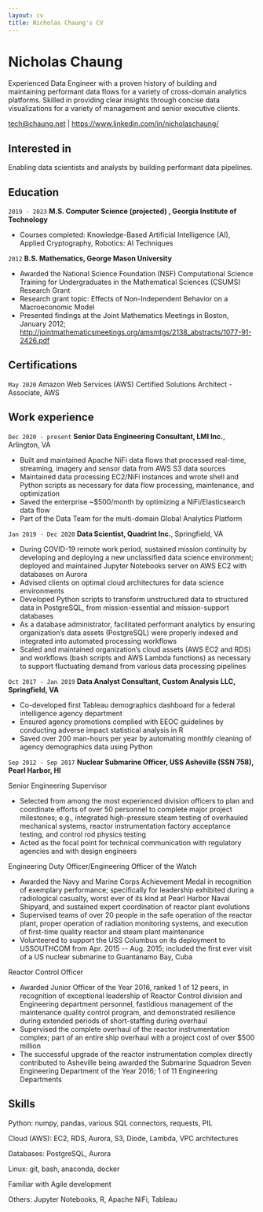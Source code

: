 ```yaml
---
layout: cv
title: Nicholas Chaung's CV
---
```

# Nicholas Chaung
Experienced Data Engineer with a proven history of building and maintaining performant data flows for a variety of cross-domain analytics platforms. Skilled in providing clear insights through concise data visualizations for a variety of management and senior executive clients.

<div id="webaddress">
<a href="tech@chaung.net">tech@chaung.net</a>
| <a href="https://www.linkedin.com/in/nicholaschaung/">https://www.linkedin.com/in/nicholaschaung/</a>
</div>


## Interested in

Enabling data scientists and analysts by building performant data pipelines.



## Education

`2019 - 2023`
__M.S. Computer Science (projected) , Georgia Institute of Technology__

- Courses completed: Knowledge-Based Artificial Intelligence (AI), Applied Cryptography, Robotics: AI Techniques

`2012`
__B.S. Mathematics, George Mason University__

- Awarded the National Science Foundation (NSF) Computational Science Training for Undergraduates in the Mathematical Sciences (CSUMS) Research Grant
- Research grant topic: Effects of Non-Independent Behavior on a Macroeconomic Model
- Presented findings at the Joint Mathematics Meetings in Boston, January 2012; <a href="http://jointmathematicsmeetings.org/amsmtgs/2138_abstracts/1077-91-2426.pdf">http://jointmathematicsmeetings.org/amsmtgs/2138_abstracts/1077-91-2426.pdf</a>



## Certifications

`May 2020`
Amazon Web Services (AWS) Certified Solutions Architect - Associate, AWS



## Work experience

`Dec 2020 - present`
__Senior Data Engineering Consultant, LMI Inc.__, Arlington, VA

- Built and maintained Apache NiFi data flows that processed real-time, streaming, imagery and sensor data from AWS S3 data sources
- Maintained data processing EC2/NiFi instances and wrote shell and Python scripts as necessary for data flow processing, maintenance, and optimization
- Saved the enterprise ~$500/month by optimizing a NiFi/Elasticsearch data flow
- Part of the Data Team for the multi-domain Global Analytics Platform

`Jan 2019 - Dec 2020`
__Data Scientist, Quadrint Inc.__, Springfield, VA

- During COVID-19 remote work period, sustained mission continuity by developing and deploying a new unclassified data science environment; deployed and maintained Jupyter Notebooks server on AWS EC2 with databases on Aurora
- Advised clients on optimal cloud architectures for data science environments
- Developed Python scripts to transform unstructured data to structured data in PostgreSQL, from mission-essential and mission-support databases
- As a database administrator, facilitated performant analytics by ensuring organization’s data assets (PostgreSQL) were properly indexed and integrated into automated processing workflows
- Scaled and maintained organization’s cloud assets (AWS EC2 and RDS) and workflows (bash scripts and AWS Lambda functions) as necessary to support fluctuating demand from various data processing pipelines

`Oct 2017 - Jan 2019`
__Data Analyst Consultant, Custom Analysis LLC, Springfield, VA__
- Co-developed first Tableau demographics dashboard for a federal intelligence agency department
- Ensured agency promotions complied with EEOC guidelines by conducting adverse impact statistical analysis in R
- Saved over 200 man-hours per year by automating monthly cleaning of agency demographics data using Python

`Sep 2012 - Sep 2017`
__Nuclear Submarine Officer, USS Asheville (SSN 758), Pearl Harbor, HI__

Senior Engineering Supervisor
- Selected from among the most experienced division officers to plan and coordinate efforts of over 50 personnel to complete major project milestones; e.g., integrated high-pressure steam testing of overhauled mechanical systems, reactor instrumentation factory acceptance testing, and control rod physics testing
- Acted as the focal point for technical communication with regulatory agencies and with design engineers

Engineering Duty Officer/Engineering Officer of the Watch
- Awarded the Navy and Marine Corps Achievement Medal in recognition of exemplary performance; specifically for leadership exhibited during a radiological casualty, worst ever of its kind at Pearl Harbor Naval Shipyard, and sustained expert coordination of reactor plant evolutions
- Supervised teams of over 20 people in the safe operation of the reactor plant, proper operation of radiation monitoring systems, and execution of first-time quality reactor and steam plant maintenance
- Volunteered to support the USS Columbus on its deployment to USSOUTHCOM from Apr. 2015 -- Aug. 2015; included the first ever visit of a US nuclear submarine to Guantanamo Bay, Cuba

Reactor Control Officer
- Awarded Junior Officer of the Year 2016, ranked 1 of 12 peers, in recognition of exceptional leadership of Reactor Control division and Engineering department personnel, fastidious management of the maintenance quality control program, and demonstrated resilience during extended periods of short-staffing during overhaul
- Supervised the complete overhaul of the reactor instrumentation complex; part of an entire ship overhaul with a project cost of over $500 million
- The successful upgrade of the reactor instrumentation complex directly contributed to Asheville being awarded the Submarine Squadron Seven Engineering Department of the Year 2016; 1 of 11 Engineering Departments



## Skills

Python: numpy, pandas, various SQL connectors, requests, PIL

Cloud (AWS): EC2, RDS, Aurora, S3, Diode, Lambda, VPC architectures

Databases: PostgreSQL, Aurora

Linux: git, bash, anaconda, docker

Familiar with Agile development

Others: Jupyter Notebooks, R, Apache NiFi, Tableau



<!-- ### Footer

Last updated: April 2021 -->



